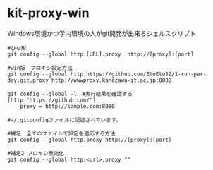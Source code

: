 # kit-proxy-win
Windows環境かつ学内環境の人がgit開発が出来るシェルスクリプト
```
#ひな形
git config --global http.[URL].proxy  http://[proxy]:[port]
```
```
#win版　プロキシ設定方法
git config --global http.https://github.com/EtoEto32/1-run-per-day.git.proxy http://wwwproxy.kanazawa-it.ac.jp:8080
```
```
git config --global -l　#実行結果を確認する
[http "https://github.com/"]
    proxy = http://sample.com:8080

#~/.gitconfigファイルに記述されています。
```
```
#補足　全てのファイルで設定を適応する方法
git config --global http.proxy http://[proxy]:[port]
```
```
#補足2 プロキシ無効化
git config --global http.<url>.proxy ""
```
